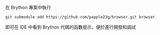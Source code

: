 在 Brython 專案中執行
```
git submodule add https://github.com/papple23g/browser.git browser
```
即可在 IDE 中看到 Brython 代碼的函數提示，便於進行開發和調試 